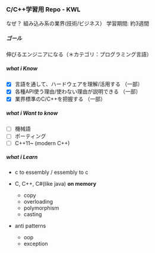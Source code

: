 
### C/C++学習用 Repo - KWL

なぜ？ 組み込み系の業界(技術/ビジネス）
学習期間: 約3週間

##### ゴール

伸びるエンジニアになる（＊カテゴリ：プログラミング言語）

##### what i Know

- [x] 言語を通して、ハードウェアを理解/活用する （一部）
- [x] 各種API使う理由/使わない理由が説明できる （一部）
- [x] 業界標準のC/C++を把握する （一部）

##### what i Want to know

- [ ] 機械語
- [ ] ポーティング
- [ ] C++11~ (modern C++)

##### what i Learn

- c to essembly / essembly to c
- C, C++, C#(like java) **on memory**
  - copy
  - overloading
  - polymorphism
  - casting

- anti patterns
  - oop
  - exception
